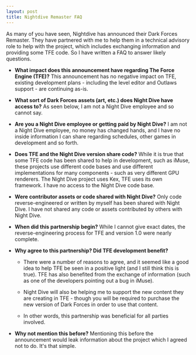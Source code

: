 ```yaml
---
layout: post
title: Nightdive Remaster FAQ
---
```

As many of you have seen, Nightdive has announced their Dark Forces Remaster. They have partnered with me to help them in a technical advisory role to help with the project, which includes exchanging information and providing some TFE code. So I have written a FAQ to answer likely questions.

* **What impact does this announcement have regarding The Force Engine (TFE)?**
This announcement has no negative impact on TFE, existing development plans - including the level editor and Outlaws support - are continuing as-is.

* **What sort of Dark Forces assets (art, etc.) does Night Dive have access to?**
As seen below, I am not a Night Dive employee and so cannot say.

* **Are you a Night Dive employee or getting paid by Night Dive?**
I am not a Night Dive employee, no money has changed hands, and I have no inside information I can share regarding schedules, other games in development and so forth.

* **Does TFE and the Night Dive version share code?**
While it is true that some TFE code has been shared to help in development, such as iMuse, these projects use different code bases and use different implementations for many components - such as very different GPU renderers. The Night Dive project uses Kex, TFE uses its own framework. I have no access to the Night Dive code base.

* **Were contributor assets or code shared with Night Dive?**
Only code reverse-engineered or written by myself has been shared with Night Dive. I have not shared any code or assets contributed by others with Night Dive.

* **When did this partnership begin?**
While I cannot give exact dates, the reverse-engineering process for TFE and version 1.0 were nearly complete.

* **Why agree to this partnership? Did TFE development benefit?**
  * There were a number of reasons to agree, and it seemed like a good idea to help TFE be seen in a positive light (and I still think this is true). TFE has also benefited from the exchange of information (such as one of the developers pointing out a bug in iMuse).

  * Night Dive will also be helping me to support the new content they are creating in TFE - though you will be required to purchase the new version of Dark Forces in order to use that content.

  * In other words, this partnership was beneficial for all parties involved.

* **Why not mention this before?**
Mentioning this before the announcement would leak information about the project which I agreed not to do. It's that simple.
